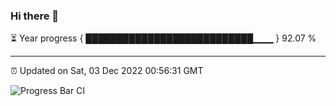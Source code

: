 ### Hi there 👋

⏳ Year progress { ███████████████████████████▁▁▁ } 92.07 %

---

⏰ Updated on Sat, 03 Dec 2022 00:56:31 GMT

![Progress Bar CI](https://github.com/liununu/liununu/workflows/Progress%20Bar%20CI/badge.svg)
